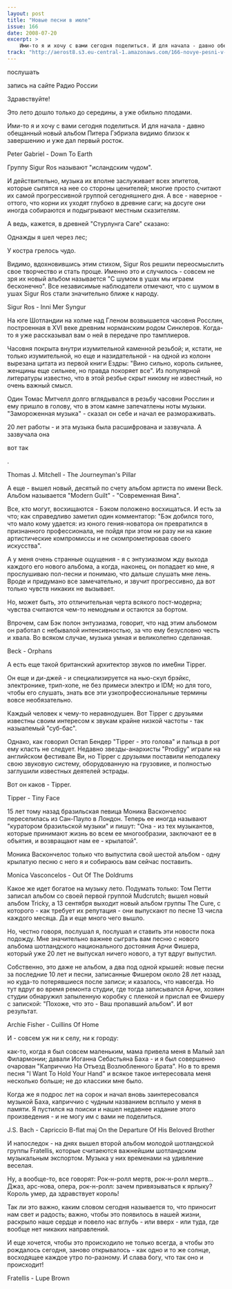```yaml
---
layout: post
title: "Новые песни в июле"
issue: 166
date: 2008-07-20
excerpt: >
    Ими-то я и хочу с вами сегодня поделиться. И для начала - давно обещанный новый альбом Питера Гэбриэла видимо близок к завершению и уже дал первый росток.
track: "http://aerost8.s3.eu-central-1.amazonaws.com/166-novye-pesni-v-ijule.mp3"
---
```


послушать

запись на сайте Радио России

Здравствуйте!

Это лето дошло только до середины, а уже обильно плодами.

Ими-то я и хочу с вами сегодня поделиться. И для начала - давно обещанный новый альбом Питера Гэбриэла видимо близок к завершению и уже дал первый росток.

Peter Gabriel - Down To Earth

Группу Sigur Ros называют "исландским чудом".

И действительно, музыка их вполне заслуживает всех эпитетов, которые сыпятся на нее со стороны ценителей; многие просто считают их самой прогрессивной группой сегодняшнего дня. А все - наверное - оттого, что корни их уходят глубоко в древние саги; на досуге они иногда собираются и подыгрывают местным сказителям.

А ведь, кажется, в древней "Стурлунга Саге" сказано:

Однажды я шел через лес;

У костра грелось чудо.

Видимо, вдохновившись этим стихом, Sigur Ros решили переосмыслить свое творчество и стать проще. Именно это и случилось - совсем не зря их новый альбом называется "С шумом в ушах мы играем бесконечно". Все независимые наблюдатели отмечают, что с шумом в ушах Sigur Ros стали значительно ближе к народу.

Sigur Ros - Inni Mer Syngur

На юге Шотландии на холме над Гленом возвышается часовня Росслин, построенная в XVI веке древним норманским родом Синклеров. Когда-то я уже рассказывал вам о ней в передаче про тамплиеров.

Часовня покрыта внутри изумительной каменной резьбой; и, кстати, не только изумительной, но еще и назидательной - на одной из колонн вырезана цитата из первой книги Ездры: "Вино сильно, король сильнее, женщины еще сильнее, но правда покоряет все". Из популярной литературы известно, что в этой резбье скрыт никому не известный, но очень важный смысл.

Один Томас Митчелл долго вглядывался в резьбу часовни Росслин и ему пришло в голову, что в этом камне запечатлены ноты музыки. "Замороженная музыка" - сказал он себе и начал ее размораживать.

20 лет работы - и эта музыка была расшифрована и зазвучала. А зазвучала она

вот так

.

Thomas J. Mitchell - The Journeyman's Pillar

А еще - вышел новый, десятый по счету альбом артиста по имени Beck. Альбом называется "Modern Guilt" - "Современная Вина".

Все, кто могут, восхищаются - Бэком положено восхищаться. И есть за что; как справедливо заметил один комментатор: "Бэк добился того, что мало кому удается: из юного гения-новатора он превратился в признанного профессионала, не пойдя при этом ни разу ни на какие артистические компромиссы и не скомпрометировав своего искусства".

А у меня очень странные ощущения - я с энтузиазмом жду выхода каждого его нового альбома, а когда, наконец, он попадает ко мне, я прослушиваю пол-песни и понимаю, что дальше слушать мне лень. Вроде и придумано все замечательно, и звучит прогрессивно, да вот только чувств никаких не вызывает.

Но, может быть, это отличительная черта всякого пост-модерна; чувства считаются чем-то немодным и остаются за бортом.

Впрочем, сам Бэк полон энтузиазма, говорит, что над этим альбомом он работал с небывалой интенсивностью, за что ему безусловно честь и хвала. Во всяком случае, музыка умная и великолепно сделанная.

Beck - Orphans

А есть еще такой британский архитектор звуков по име6ни Tipper.

Он еще и ди-джей - и специализируется на нью-скул брэйкс, электронике, трип-хопе, не без примеси электро и IDM; но для того, чтобы его слушать, знать все эти узкопрофессиональные термины вовсе необязательно.

Каждый человек к чему-то неравнодушен. Вот Tipper с друзьями известны своим интересом к звукам крайне низкой частоты - так назыапемый "суб-бас".

Однако, как говорил Остап Бендер "Tipper - это голова" и пальца в рот ему класть не следует. Недавно звезды-анархисты "Prodigy" играли на английском фестивале Ви, но Tipper с друзьями поставили неподалеку свою звуковую систему, оборудованную на грузовике, и полностью заглушили известных деятелей эстрады.

Вот он каков - Tipper.

Tipper - Tiny Face

15 лет тому назад бразильская певица Моника Васкончелос переселилась из Сан-Пауло в Лондон. Теперь ее иногда называют "куратором бразильской музыки" и пишут: "Она - из тех музыкантов, которые принимают жизнь во всем ее многообразии, заключают ее в объятия, и возвращают нам ее - крылатой".

Моника Васкончелос только что выпустила свой шестой альбом - одну крылатую песню с него я и собираюсь вам сейчас поставить.

Monica Vasconcelos - Out Of The Doldrums

Какое же идет богатое на музыку лето. Подумать только: Том Петти записал альбом со своей первой группой Mudcrutch; вышел новый альбом Tricky, а 13 сентября выходит новый альбом группы The Cure, с которого - как требует их репутация - они выпускают по песне 13 числа каждого месяца. Да и еще много чего вышло.

Но, честно говоря, послушал я, послушал и ставить эти новости пока подожду. Мне значительно важнее сыграть вам песню с нового альбома шотландского национального достояния Арчи Фишера, который уже 20 лет не выпускал ничего нового, а тут вдруг выпустил.

Собственно, это даже не альбом, а два под одной крышей: новые песни за последние 10 лет и песни, записанные Фишером около 28 лет назад, но куда-то потерявшиеся после записи; и казалось, что навсегда. Но тут вдруг во время ремонта студии, где тогда записывался Арчи, хозяин студии обнаружил запыленную коробку с пленкой и прислал ее Фишеру с запиской: "Похоже, что это - Ваш пропавший альбом". И вот результат.

Archie Fisher - Cuillins Of Home

И - совсем уж ни к селу, ни к городу:

как-то, когда я был совсем маленьким, мама привела меня в Малый зал Филармонии; давали Иоганна Себастьяна Баха - и я был совершенно очарован "Каприччио На Отъезд Возлюбленного Брата". Но в то время песня "I Want To Hold Your Hand" и всякое такое интересовала меня несколько больше; не до классики мне было.

Когда же я подрос лет на сорок и начал вновь заинтересовался музыкой Баха, каприччио с чудным названием всплыло у меня в памяти. Я пустился на поиски и нашел недавнее издание этого произведения - и не могу им с вами не поделиться.

J.S. Bach - Capriccio B-flat maj On the Departure Of His Beloved Brother

И напоследок - на днях вышел второй альбом молодой шотландской группы Fratellis, которые считаеются важнейшим шотландским музыкальным экспортом. Музыка у них временами на удивление веселая.

Ну, а вообще-то, все говорят: Рок-н-ролл мертв, рок-н-ролл мертв... Джаз, арс-нова, опера, рок-н-ролл: зачем привязываться к ярлыку? Король умер, да здравствует король!

Так ли это важно, каким словом сегодня называется то, что приносит нам свет и радость; важно, чтобы это появилось в нашей жизни, раскрыло наше сердце и повело нас вглубь - или вверх - или туда, где вообще нет никаких направлений.

И еще хочется, чтобы это происходило не только всегда, а чтобы это рождалось сегодня, заново открывалось - как одно и то же солнце, восходящее каждое утро по-разному. И слава богу, что так оно и происходит!

Fratellis - Lupe Brown
